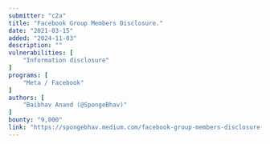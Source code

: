 ```yaml
---
submitter: "c2a"
title: "Facebook Group Members Disclosure."
date: "2021-03-15"
added: "2024-11-03"
description: ""
vulnerabilities: [
    "Information disclosure"
]
programs: [
    "Meta / Facebook"
]
authors: [
    "Baibhav Anand (@SpongeBhav)"
]
bounty: "9,000"
link: "https://spongebhav.medium.com/facebook-group-members-disclosure-e53eb83df39e"
---
```




